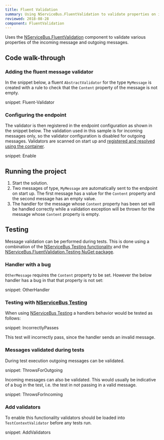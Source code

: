 ```yaml
---
title: Fluent Validation
summary: Using NServiceBus.FluentValidation to validate properties on incoming and outgoing messages
reviewed: 2018-08-28
component: FluentValidation
---
```


Uses the [NServiceBus.FluentValidation](/nservicebus/messaging/validation-fluentvalidation.md) component to validate various properties of the incoming message and outgoing messages.


## Code walk-through


### Adding the fluent message validator

In the snippet below, a fluent `AbstractValidator` for the type `MyMessage` is created with a rule to check that the `Content` property of the message is not empty.

snippet: Fluent-Validator


### Configuring the endpoint

The validator is then registered in the endpoint configuration as shown in the snippet below. The validation used in this sample is for incoming messages only, so the validator configuration is disabled for outgoing messages. Validators are scanned on start up and [registered and resolved using the container](/nservicebus/messaging/validation-fluentvalidation.md#validator-scanning).

snippet: Enable


## Running the project

 1. Start the solution.
 1. Two messages of type, `MyMessage` are automatically sent to the endpoint on start up. The first message has a value  for the `Content` property and the second message has an empty value.
 1. The handler for the message whose `Content` property has been set will be handled correctly while a validation exception will be thrown for the message whose `Content` property is empty.


## Testing

Message validation can be performed during tests. This is done using a combination of the [NServiceBus Testing functionality](/nservicebus/testing/) and the [NServiceBus.FluentValidation.Testing NuGet package](https://www.nuget.org/packages/NServiceBus.FluentValidation.Testing/).


### Handler with a bug

`OtherMessage` requires the `Content` property to be set. However the below handler has a bug in that that property is not set:

snippet: OtherHandler


### Testing with [NServiceBus Testing](/nservicebus/testing/)

When using [NServiceBus Testing](/nservicebus/testing/) a handlers behavior would be tested as follows:

snippet: IncorrectlyPasses

This test will incorrectly pass, since the handler sends an invalid message.


### Messages validated during tests

During test execution outgoing messages can be validated.

snippet: ThrowsForOutgoing

Incoming messages can also be validated. This would usually be indicative of a bug in the test, i.e. the test in not passing in a valid message.

snippet: ThrowsForIncoming


### Add validators

To enable this functionality validators should be loaded into `TestContextValidator` before any tests run.

snippet: AddValidators
